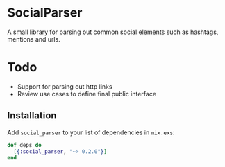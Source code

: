 # SocialParser

A small library for parsing out common social elements such as hashtags, mentions and urls.

# Todo

* Support for parsing out http links
* Review use cases to define final public interface

## Installation

Add `social_parser` to your list of dependencies in `mix.exs`:

  ```elixir
  def deps do
    [{:social_parser, "~> 0.2.0"}]
  end
  ```
